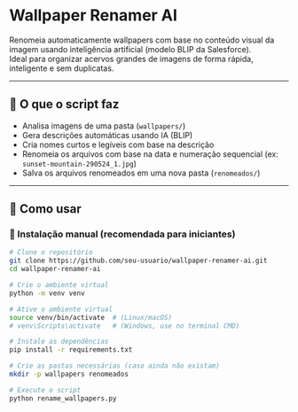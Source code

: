# Wallpaper Renamer AI

Renomeia automaticamente wallpapers com base no conteúdo visual da imagem usando inteligência artificial (modelo BLIP da Salesforce).  
Ideal para organizar acervos grandes de imagens de forma rápida, inteligente e sem duplicatas.

---

## 🧠 O que o script faz

- Analisa imagens de uma pasta (`wallpapers/`)
- Gera descrições automáticas usando IA (BLIP)
- Cria nomes curtos e legíveis com base na descrição
- Renomeia os arquivos com base na data e numeração sequencial (ex: `sunset-mountain-290524_1.jpg`)
- Salva os arquivos renomeados em uma nova pasta (`renomeados/`)

---

## 🚀 Como usar

### 🔹 Instalação manual (recomendada para iniciantes)

```bash
# Clone o repositório
git clone https://github.com/seu-usuario/wallpaper-renamer-ai.git
cd wallpaper-renamer-ai

# Crie o ambiente virtual
python -m venv venv

# Ative o ambiente virtual
source venv/bin/activate  # (Linux/macOS)
# venv\Scripts\activate   # (Windows, use no terminal CMD)

# Instale as dependências
pip install -r requirements.txt

# Crie as pastas necessárias (caso ainda não existam)
mkdir -p wallpapers renomeados

# Execute o script
python rename_wallpapers.py
```
